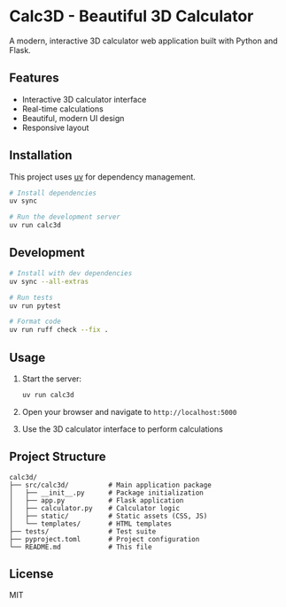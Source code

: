 # Calc3D - Beautiful 3D Calculator

A modern, interactive 3D calculator web application built with Python and Flask.

## Features

- Interactive 3D calculator interface
- Real-time calculations
- Beautiful, modern UI design
- Responsive layout

## Installation

This project uses [uv](https://github.com/astral-sh/uv) for dependency management.

```bash
# Install dependencies
uv sync

# Run the development server
uv run calc3d
```

## Development

```bash
# Install with dev dependencies
uv sync --all-extras

# Run tests
uv run pytest

# Format code
uv run ruff check --fix .
```

## Usage

1. Start the server:
   ```bash
   uv run calc3d
   ```

2. Open your browser and navigate to `http://localhost:5000`

3. Use the 3D calculator interface to perform calculations

## Project Structure

```
calc3d/
├── src/calc3d/          # Main application package
│   ├── __init__.py      # Package initialization
│   ├── app.py           # Flask application
│   ├── calculator.py    # Calculator logic
│   ├── static/          # Static assets (CSS, JS)
│   └── templates/       # HTML templates
├── tests/               # Test suite
├── pyproject.toml       # Project configuration
└── README.md            # This file
```

## License

MIT
